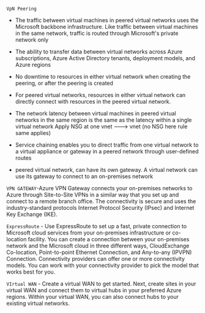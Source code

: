 `VpN Peering`
- The traffic between virtual machines in peered virtual networks uses the Microsoft backbone infrastructure. Like traffic between virtual machines in the same network, traffic is routed through Microsoft's private network only

- The ability to transfer data between virtual networks across Azure subscriptions, Azure Active Directory tenants, deployment models, and Azure regions
- No downtime to resources in either virtual network when creating the peering, or after the peering is created
- For peered virtual networks, resources in either virtual network can directly connect with resources in the peered virtual network.

- The network latency between virtual machines in peered virtual networks in the same region is the same as the latency within a single virtual network
Apply NSG at one vnet ---> vnet (no NSG here rule same applies)


- Service chaining enables you to direct traffic from one virtual network to a virtual appliance or gateway in a peered network through user-defined routes

- peered virtual network, can have its own gateway. A virtual network can use its gateway to connect to an on-premises network

`VPN GATEWAY`-Azure VPN Gateway connects your on-premises networks to Azure through Site-to-Site VPNs in a similar way that you set up and connect to a remote branch office. The connectivity is secure and uses the industry-standard protocols Internet Protocol Security (IPsec) and Internet Key Exchange (IKE).

`ExpressRoute` - Use ExpressRoute to set up a fast, private connection to Microsoft cloud services from your on-premises infrastructure or co-location facility. You can create a connection between your on-premises network and the Microsoft cloud in three different ways, CloudExchange Co-location, Point-to-point Ethernet Connection, and Any-to-any (IPVPN) Connection. Connectivity providers can offer one or more connectivity models. You can work with your connectivity provider to pick the model that works best for you.

`VIrtual WAN` - Create a virtual WAN to get started. Next, create sites in your virtual WAN and connect them to virtual hubs in your preferred Azure regions. Within your virtual WAN, you can also connect hubs to your existing virtual networks.
